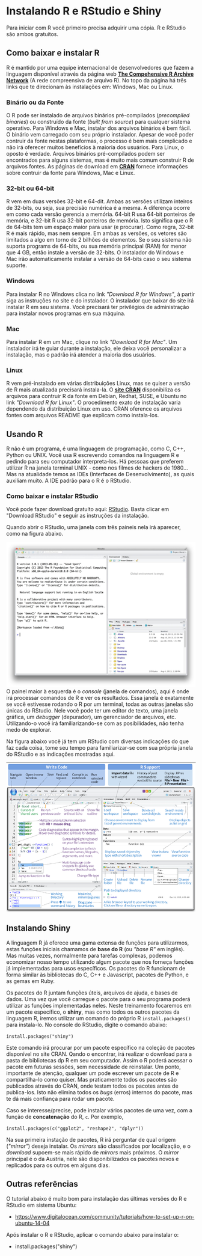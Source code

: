 # Instalando R e RStudio e Shiny

Para iniciar com R você primeiro precisa adquirir uma cópia. R e RStudio são ambos gratuitos.

## Como baixar e instalar R

R é mantido por uma equipe internacional de desenvolvedores que fazem a linguagem disponível através da página web [**The Compehensive R Archive Network**](cran.r-project.org) (A rede compreensiva de arquivo R). No topo da página há três links que te direcionam às instalações em: Windows, Mac ou Linux.

### Binário ou da Fonte
O R pode ser instalado de arquivos binários pré-compilados (*precompiled binaries*) ou construído da fonte (*built from source*) para qualquer sistema operativo. Para Windows e Mac, instalar dos arquivos binários é bem fácil. O binário vem carregado com seu próprio instalador. Apesar de você poder contruir da fonte nestas plataformas, o processo é bem mais complicado e não irá oferecer muitos benefícios à maioria dos usuários. Para Linux, o oposto é verdade. Arquivos binários pré-compilados podem ser encontrados para alguns sistemas, mas é muito mais comum construir R de arquivos fontes. As páginas de download em [**CRAN**](https://cran.r-project.org/) fornece informações sobre contruir da fonte para Windows, Mac e Linux.

### 32-bit ou 64-bit

R vem em duas versões 32-bit e 64-dit. Ambas as versões utilizam inteiros de 32-bits, ou seja, sua precisão numérica é a mesma. A diferença ocorre em como cada versão gerencia a memória. 64-bit R usa 64-bit ponteiros de memória, e 32-bit R usa 32-bit ponteiros de memória. Isto significa que o R de 64-bits tem um espaço maior para usar (e procurar). Como regra, 32-bit R é mais rápido, mas nem sempre. Em ambas as versões, os vetores são limitados a algo em torno de 2 bilhões de elementos. Se o seu sistema não suporta programs de 64-bits, ou sua memória principal (RAM) for menor que 4 GB, então instale a versão de 32-bits. O instalador do Windows e Mac irão automaticamente instalar a versão de 64-bits caso o seu sistema suporte.

### Windows

Para instalar R no Windows clica no link *"Download R for Windows"*, à partir siga as instruções no site e do instalador. O instalador que baixar do site irá instalar R em seu sistema. Você precisará ter privilégios de administração para instalar novos programas em sua máquina.

### Mac

Para instalar R em um Mac, clique no link *"Download R for Mac"*. Um instalador irá te guiar durante a instalação, ele deixa você personalizar a instalação, mas o padrão irá atender a maioria dos usuários.

### Linux

R vem pré-instalado em várias distribuições Linux, mas se quiser a versão de R mais atualizada precisará instala-la. O [**site CRAN**](https://cran.r-project.org/) disponibiliza os arquivos para contruir R da fonte em Debian, Redhat, SUSE, e Ubuntu no link *"Download R for Linux"*. O procedimento exato de instalação varia dependendo da distribuição Linux em uso. CRAN oference os arquivos fontes com arquivos README que explicam como instala-los.

## Usando R

R não é um programa, é uma linguagem de programação, como C, C++, Python ou UNIX. Você usa R escrevendo comandos na linguagem R e pedindo para seu computador interpreta-los. Há pessoas que preferem utilizar R na janela terminal UNIX - como nos filmes de hackers de 1980... Mas na atualidade temos as IDEs (Interfaces de Desenvolvimento), as quais auxiliam muito. A IDE padrão para o R é o RStudio.

### Como baixar e instalar RStudio

Você pode fazer download gratuíto aqui: [RStudio](https://www.rstudio.com/products/rstudio/).
Basta clicar em "Download RStudio" e seguir as instruções da instalação.

Quando abrir o RStudio, uma janela com três paineis nela irá aparecer, como na figura abaixo. 

![Primeira vez no RStudio](A1.jpg)
O painel maior à esquerda é o *console* (janela de comandos), aqui é onde irá processar comandos de R e ver os resultados. Essa janela é exatamente se você estivesse rodando o R por um terminal, todas as outras janelas são únicas do RStudio. Nele você pode ter um editor de texto, uma janela gráfica, um *debugger* (depurador), um gerenciador de arquivos, etc. Utilizando-o você irá familiarizando-se com as posibilidades, não tenha medo de explorar.

Na figura abaixo você já tem um RStudio com diversas indicações do que faz cada coisa, tome seu tempo para familiarizar-se com sua própria janela do RStudio e as indicações mostradas aqui.

![RStudio cheatsheet](a1.png)

## Instalando Shiny

A linguagem R já oferece uma gama extensa de funções para utilizarmos, estas funções iniciais chamamos de **base do R** (ou *"base R"* em inglês). Mas muitas vezes, normalmente para tarefas complexas, podemos economizar nosso tempo utilizando algum pacote que nos forneça funções já implementadas para usos específicos. Os pacotes do R funcionam de forma similar às bibliotecas do C, C++ e Javascript, pacotes de Python, e as gemas em Ruby.

Os pacotes do R juntam funções úteis, arquivos de ajuda, e bases de dados. Uma vez que você carregue o pacote para o seu programa poderá utilizar as funções implementadas neles. Neste treinamento focaremos em um pacote específico, o **shiny**, mas como todos os outros pacotes da linguagem R, iremos utilizar um comando do próprio R `install.packages()` para instala-lo. No console do RStudio, digite o comando abaixo:

```
install.packages("shiny")
```
Este comando irá procurar por um pacote específico na coleção de pacotes disponível no site CRAN. Qando o encontrar, irá realizar o download para a pasta de bibliotecas dp R em seu computador. Assim o R poderá acessar o pacote em futuras sessões, sem necessidade de reinstalar. Um ponto, importante de atenção, qualquer um pode escrever um pacote de R e compartilha-lo como quiser. Mas praticamente todos os pacotes são publicados através do CRAN, onde testam todos os pacotes antes de publica-los. Isto não elimina todos os *bugs* (erros) internos do pacote, mas te dá mais confiança para rodar um pacote.

Caso se interesse/precise, pode instalar vários pacotes de uma vez, com a função de **concatenação** do R, `c`. Por exemplo,

```
install.packages(c("ggplot2", "reshape2", "dplyr"))
```

Na sua primeira instação de pacotes, R irá perguntar de qual origem (*"mirror"*) deseja instalar. Os *mirrors* são classificados por localização, e o *download* supoem-se mais rápido de *mirrors* mais próximos. O *mirror* principal é o da Austria, nele são disponibilizados os pacotes novos e replicados para os outros em alguns dias.

## Outras referências

O tutorial abaixo é muito bom para instalação das últimas versões do R e RStudio em sistema Ubuntu:
* https://www.digitalocean.com/community/tutorials/how-to-set-up-r-on-ubuntu-14-04

Após instalar o R e RStudio, aplicar o comando abaixo para instalar o:
* install.packages("shiny")